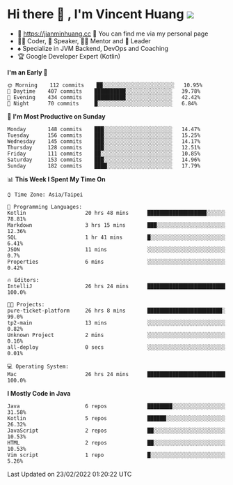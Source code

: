 # Hi there 👋 , I'm Vincent Huang ![](https://komarev.com/ghpvc/?username=Jian-Min-Huang)
- 💎 https://jianminhuang.cc 🙋 You can find me via my personal page
- 👨‍💻 Coder, 🎤 Speaker, 👨‍🏫 Mentor and 🚀 Leader
- ♠️ Specialize in JVM Backend, DevOps and Coaching
- 🏆 Google Developer Expert (Kotlin)

<!--START_SECTION:waka-->
**I'm an Early 🐤** 

```text
🌞 Morning    112 commits    ██░░░░░░░░░░░░░░░░░░░░░░░   10.95% 
🌆 Daytime    407 commits    ██████████░░░░░░░░░░░░░░░   39.78% 
🌃 Evening    434 commits    ██████████░░░░░░░░░░░░░░░   42.42% 
🌙 Night      70 commits     █░░░░░░░░░░░░░░░░░░░░░░░░   6.84%

```
📅 **I'm Most Productive on Sunday** 

```text
Monday       148 commits    ███░░░░░░░░░░░░░░░░░░░░░░   14.47% 
Tuesday      156 commits    ███░░░░░░░░░░░░░░░░░░░░░░   15.25% 
Wednesday    145 commits    ███░░░░░░░░░░░░░░░░░░░░░░   14.17% 
Thursday     128 commits    ███░░░░░░░░░░░░░░░░░░░░░░   12.51% 
Friday       111 commits    ██░░░░░░░░░░░░░░░░░░░░░░░   10.85% 
Saturday     153 commits    ███░░░░░░░░░░░░░░░░░░░░░░   14.96% 
Sunday       182 commits    ████░░░░░░░░░░░░░░░░░░░░░   17.79%

```


📊 **This Week I Spent My Time On** 

```text
⌚︎ Time Zone: Asia/Taipei

💬 Programming Languages: 
Kotlin                   20 hrs 48 mins      ███████████████████░░░░░░   78.81% 
Markdown                 3 hrs 15 mins       ███░░░░░░░░░░░░░░░░░░░░░░   12.36% 
SQL                      1 hr 41 mins        █░░░░░░░░░░░░░░░░░░░░░░░░   6.41% 
JSON                     11 mins             ░░░░░░░░░░░░░░░░░░░░░░░░░   0.7% 
Properties               6 mins              ░░░░░░░░░░░░░░░░░░░░░░░░░   0.42%

🔥 Editors: 
IntelliJ                 26 hrs 24 mins      █████████████████████████   100.0%

🐱‍💻 Projects: 
pure-ticket-platform     26 hrs 8 mins       ████████████████████████░   99.0% 
tp2-main                 13 mins             ░░░░░░░░░░░░░░░░░░░░░░░░░   0.82% 
Unknown Project          2 mins              ░░░░░░░░░░░░░░░░░░░░░░░░░   0.16% 
all-deploy               0 secs              ░░░░░░░░░░░░░░░░░░░░░░░░░   0.01%

💻 Operating System: 
Mac                      26 hrs 24 mins      █████████████████████████   100.0%

```

**I Mostly Code in Java** 

```text
Java                     6 repos             ████████░░░░░░░░░░░░░░░░░   31.58% 
Kotlin                   5 repos             ██████░░░░░░░░░░░░░░░░░░░   26.32% 
JavaScript               2 repos             ██░░░░░░░░░░░░░░░░░░░░░░░   10.53% 
HTML                     2 repos             ██░░░░░░░░░░░░░░░░░░░░░░░   10.53% 
Vim script               1 repo              █░░░░░░░░░░░░░░░░░░░░░░░░   5.26%

```



 Last Updated on 23/02/2022 01:20:22 UTC
<!--END_SECTION:waka-->
